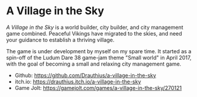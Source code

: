 A Village in the Sky
====================

*A Village in the Sky* is a world builder, city builder, and city management game combined. Peaceful
Vikings have migrated to the skies, and need your guidance to establish a thriving village.

The game is under development by myself on my spare time. It started as a spin-off of the Ludum
Dare 38 game-jam theme "Small world" in April 2017, with the goal of becoming a small and relaxing
city management game.

* Github: https://github.com/Drauthius/a-village-in-the-sky
* itch.io: https://drauthius.itch.io/a-village-in-the-sky
* Game Jolt: https://gamejolt.com/games/a-village-in-the-sky/270121
